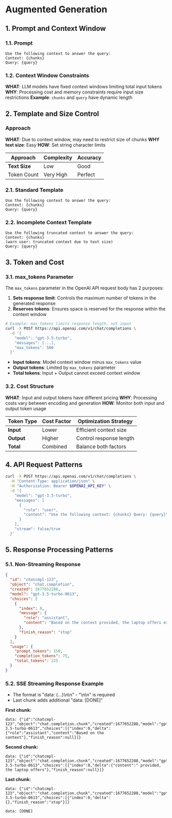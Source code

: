 # Augmented Generation

## 1. Prompt and Context Window

### 1.1. Prompt

```text
Use the following context to answer the query:
Context: {chunks}
Query: {query}
```

### 1.2. Context Window Constraints

**WHAT**: LLM models have fixed context windows limiting total input tokens
**WHY**: Processing cost and memory constraints require input size restrictions
**Example**: `chunks` and `query` have dynamic length

## 2. Template and Size Control

### Approach

**WHAT**: Due to context window, may need to restrict size of chunks
**WHY text size**: Easy
**HOW**: Set string character limits

| Approach      | Complexity | Accuracy |
|---------------|------------|----------|
| **Text Size** | Low        | Good     |
| Token Count   | Very High  | Perfect  |

### 2.1. Standard Template

```
Use the following context to answer the query:
Context: {chunks}
Query: {query}
```

### 2.2. Incomplete Context Template

```
Use the following truncated context to answer the query:
Context: {chunks}
(warn user: truncated context due to text size)
Query: {query}
```

## 3. Token and Cost

### 3.1. max_tokens Parameter

The `max_tokens` parameter in the OpenAI API request body has 2 purposes:

1. **Sets response limit**: Controls the maximum number of tokens in the generated response
2. **Reserves tokens**: Ensures space is reserved for the response within the context window

```bash
# Example: max_tokens limits response length, not input
curl -X POST https://api.openai.com/v1/chat/completions \
  -d '{
    "model": "gpt-3.5-turbo",
    "messages": [...],
    "max_tokens": 500
  }'
```

- **Input tokens**: Model context window minus `max_tokens` value
- **Output tokens**: Limited by `max_tokens` parameter
- **Total tokens**: Input + Output cannot exceed context window

### 3.2. Cost Structure

**WHAT**: Input and output tokens have different pricing
**WHY**: Processing costs vary between encoding and generation
**HOW**: Monitor both input and output token usage

| Token Type | Cost Factor | Optimization Strategy   |
|------------|-------------|-------------------------|
| **Input**  | Lower       | Efficient context size  |
| **Output** | Higher      | Control response length |
| **Total**  | Combined    | Balance both factors    |

## 4. API Request Patterns

```bash
curl -X POST https://api.openai.com/v1/chat/completions \
  -H "Content-Type: application/json" \
  -H "Authorization: Bearer $OPENAI_API_KEY" \
  -d '{
    "model": "gpt-3.5-turbo",
    "messages": [
      {
        "role": "user",
        "content": "Use the following context: {chunks} Query: {query}"
      }
    ],
    "stream": false/true
  }'
```

## 5. Response Processing Patterns

### 5.1. Non-Streaming Response

```json
{
  "id": "chatcmpl-123",
  "object": "chat.completion",
  "created": 1677652288,
  "model": "gpt-3.5-turbo-0613",
  "choices": [
    {
      "index": 0,
      "message": {
        "role": "assistant",
        "content": "Based on the context provided, the laptop offers excellent performance for daily tasks..."
      },
      "finish_reason": "stop"
    }
  ],
  "usage": {
    "prompt_tokens": 150,
    "completion_tokens": 75,
    "total_tokens": 225
  }
}
```

### 5.2. SSE Streaming Response Example

- The format is "data: {...}\n\n" - "\n\n" is required
- Last chunk adds additional "data: [DONE]"

**First chunk:**
```text
data: {"id":"chatcmpl-123","object":"chat.completion.chunk","created":1677652288,"model":"gpt-3.5-turbo-0613","choices":[{"index":0,"delta":{"role":"assistant","content":"Based on the context"},"finish_reason":null}]}

```

**Second chunk:**
```text
data: {"id":"chatcmpl-123","object":"chat.completion.chunk","created":1677652288,"model":"gpt-3.5-turbo-0613","choices":[{"index":0,"delta":{"content":" provided, the laptop offers"},"finish_reason":null}]}

```

**Last chunk:**
```text
data: {"id":"chatcmpl-123","object":"chat.completion.chunk","created":1677652288,"model":"gpt-3.5-turbo-0613","choices":[{"index":0,"delta":{},"finish_reason":"stop"}]}

data: [DONE]
```
